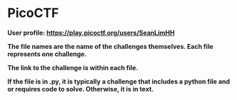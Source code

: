# PicoCTF

**User profile: https://play.picoctf.org/users/SeanLimHH**

**The file names are the name of the challenges themselves. Each file represents one challenge.**

**The link to the challenge is within each file.**

**If the file is in .py, it is typically a challenge that includes a python file and or requires code to solve. Otherwise, it is in text.**

